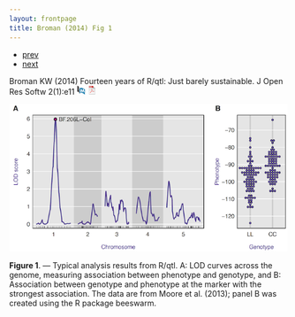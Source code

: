 ```yaml
---
layout: frontpage
title: Broman (2014) Fig 1
---
```


<div class="navbar">
  <div class="navbar-inner">
      <ul class="nav">
          <li><a href="rqtlbook.html">prev</a></li>
          <li><a href="rqtlexper_fig2.html">next</a></li>
      </ul>
  </div>
</div>

Broman KW (2014) Fourteen years of R/qtl: Just
barely sustainable. J Open Res Softw
2(1):e11
[![Abstract](../icons16/pubmed-icon.png)](http://openresearchsoftware.metajnl.com/article/view/jors.at/43)
[![pdf (948k)](../icons16/pdf-icon.png)](https://www.biostat.wisc.edu/~kbroman/publications/rqtl_14yrs.pdf)

![Broman (2014) Fig 1](../../assets/bigpublpics/rqtlexper_fig1_lg.png)

**Figure 1**. &mdash; Typical analysis results from R/qtl. A: LOD curves across
the genome, measuring association between phenotype and genotype,
and B: Association between genotype and phenotype at the
marker with the strongest association. The data are from Moore et
al. (2013); panel B was created using the R package beeswarm.
